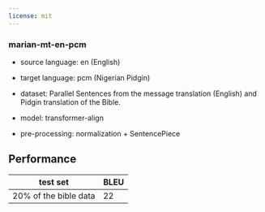```yaml
---
license: mit
---
```


### marian-mt-en-pcm

* source language: en (English)
* target language: pcm (Nigerian Pidgin)

* dataset: Parallel Sentences from the message translation (English) and Pidgin translation of the Bible. 
* model: transformer-align
* pre-processing: normalization + SentencePiece

## Performance

| test set            | BLEU  |
|---------------------|-------|
| 20% of the bible data | 22	|